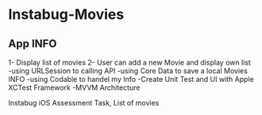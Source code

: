 # Instabug-Movies

## App INFO
1- Display list of movies 
2- User can add a new Movie and display own list  
-using URLSession to calling API
-using Core Data to save a local Movies INFO
-using Codable to handel my Info
-Create Unit Test and UI with Apple XCTest Framework
-MVVM Architecture

Instabug iOS Assessment Task, List of movies
